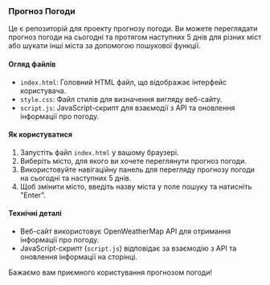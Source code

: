 ### Прогноз Погоди

Це є репозиторій для проекту прогнозу погоди. Ви можете переглядати прогноз погоди на сьогодні та протягом наступних 5 днів для різних міст або шукати інші міста за допомогою пошукової функції.

#### Огляд файлів

- `index.html`: Головний HTML файл, що відображає інтерфейс користувача.
- `style.css`: Файл стилів для визначення вигляду веб-сайту.
- `script.js`: JavaScript-скрипт для взаємодії з API та оновлення інформації про погоду.

#### Як користуватися

1. Запустіть файл `index.html` у вашому браузері.
2. Виберіть місто, для якого ви хочете переглянути прогноз погоди.
3. Використовуйте навігаційну панель для перегляду прогнозу погоди на сьогодні та наступних 5 днів.
4. Щоб змінити місто, введіть назву міста у поле пошуку та натисніть "Enter".

#### Технічні деталі

- Веб-сайт використовує OpenWeatherMap API для отримання інформації про погоду.
- JavaScript-скрипт (`script.js`) відповідає за взаємодію з API та оновлення інформації на сторінці.

Бажаємо вам приємного користування прогнозом погоди!
